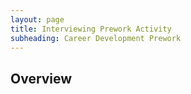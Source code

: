 ```yaml
---
layout: page
title: Interviewing Prework Activity
subheading: Career Development Prework
---
```


## Overview
